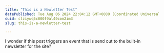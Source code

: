 ```yaml
---
title: "This is a Newletter Test"
datePublished: Tue Aug 06 2024 22:04:12 GMT+0000 (Coordinated Universal Time)
cuid: clziywq5c000f0al40con2im3
slug: this-is-a-newletter-test

---
```


I wonder if this post triggers an event that is send out to the built-in newsletter for the site?